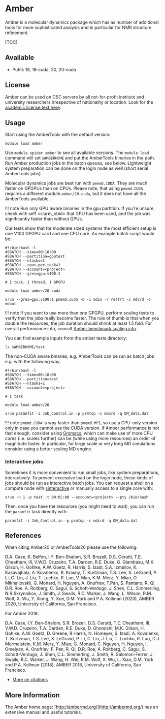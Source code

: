 # Amber

Amber is a molecular dynamics package which has as number of additional
tools for more sophisticated analysis and in particular for NMR
structure refinement.

[TOC]

## Available

* Puhti: 18, 18-cuda, 20, 20-cuda

## License

Amber can be used on CSC servers by all not-for-profit institute and
university researchers irrespective of nationality or location. Look for
the [academic license text here].

## Usage

Start using the AmberTools with the default version:
  
```
module load amber
```

Use `module spider amber` to see all available versions.
The `module load` command will set `$AMBERHOME` and put the AmberTools binaries in the path. Run Amber
production jobs in the batch queues, see below. Lightweight system preparation
can be done on the login node as well (short serial AmberTools jobs).

Molecular dynamics jobs are best run with `pmemd.CUDA`. They are much faster
on GPGPUs than on CPUs. Please note, that using `pmemd.CUDA` requires
a different module `amber/20-cuda`, but it does not have all the AmberTools available.

!!! note
    Run only GPU aware binaries in the gpu partition. If you're unsure,
    check with seff <slurm_obid> that GPU has been used, and the job
    was significantly faster than without GPUs.
    
Our tests show that for moderate sized systems the most efficient setup
is one V100 GPGPU card and one CPU core. An example batch script would be:

```
#!/bin/bash -l
#SBATCH --time=00:10:00
#SBATCH --partition=gputest
#SBATCH --ntasks=1
#SBATCH --cpus-per-task=1
#SBATCH --account=<project>
#SBATCH --gres=gpu:v100:1

# 1 task, 1 thread, 1 GPGPU

module load amber/20-cuda

srun --gres=gpu:v100:1 pmemd.cuda -O -i mdin -r restrt -x mdcrd -o mdout
```

!!! note
    If you want to use more than one GPGPU, perform scaling tests to verify that
    the jobs really become faster. The rule of thumb is that when you double the resources,
    the job duration should shrink at least 1.5 fold.
    For overall performance info, consult [Amber benchmark scaling info].

You can find example inputs from the amber tests directory:

```
ls $AMBERHOME/test
```

The non-CUDA aware binaries, e.g. AmberTools can be run as batch jobs e.g. with the following way:

```
#!/bin/bash -l
#SBATCH --time=00:10:00
#SBATCH --partition=test
#SBATCH --ntasks=1
#SBATCH --account=<project>

# 1 task

module load amber/20

srun paramfit -i Job_Control.in -p prmtop -c mdcrd -q QM_data.dat
```

!!! note
    `pmemd.CUDA` is way faster than `pmemd.MPI`, so use a CPU-only 
    version only in case you cannot use the CUDA version. If Amber performance
    is not fast enough, consider using [Gromacs](gromacs.md), which can make use
    of more CPU cores (i.e. scales further) can be (while using more resources)
    an order of magnitude faster. In particular, for large scale or very long MD
    simulations consider using a better scaling MD engine.

### Interactive jobs

Sometimes it is more convenient to run small jobs, like system
preparations, interactively. To prevent excessive load on the login node, these
kinds of jobs should be run as interactive batch jobs. You can request
a shell on a compute node with 
[sinteractive](../computing/running/interactive-usage.md) or manually access to a single core with:

```
srun -n 1 -p test -t 00:05:00 --account=<project> --pty /bin/bash
```

Then, once you have the resources (you might need to wait), 
you can run the `paramfit` task directly with:

```
paramfit -i Job_Control.in -p prmtop -c mdcrd -q QM_data.dat
```

## References

When citing Amber20 or AmberTools20 please use the following:

D.A. Case, K. Belfon, I.Y. Ben-Shalom, S.R. Brozell, D.S. Cerutti, 
T.E. Cheatham, III, V.W.D. Cruzeiro, T.A. Darden, R.E. Duke, 
G. Giambasu, M.K. Gilson, H. Gohlke, A.W. Goetz, R. Harris, 
S. Izadi, S.A. Izmailov, K. Kasavajhala, A. Kovalenko, R. Krasny, 
T. Kurtzman, T.S. Lee, S. LeGrand, P. Li, C. Lin, J. Liu, T. Luchko, 
R. Luo, V. Man, K.M. Merz, Y. Miao, O. Mikhailovskii, 
G. Monard, H. Nguyen, A. Onufriev, F.Pan, S. Pantano, R. Qi, 
D.R. Roe, A. Roitberg, C. Sagui, S. Schott-Verdugo, J. Shen, 
C.L. Simmerling, N.R.Skrynnikov, J. Smith, J. Swails, R.C. Walker, 
J. Wang, L. Wilson, R.M. Wolf, X. Wu, Y. Xiong, Y. Xue, D.M. York 
and P.A. Kollman (2020), AMBER 2020, University of California, San Francisco.

For Amber 2018:
  
D.A. Case, I.Y. Ben-Shalom, S.R. Brozell, D.S. Cerutti, T.E. Cheatham,
III, V.W.D. Cruzeiro, T.A. Darden, R.E. Duke, D. Ghoreishi, M.K. Gilson,
H. Gohlke, A.W. Goetz, D. Greene, R Harris, N. Homeyer, S. Izadi, A.
Kovalenko, T. Kurtzman, T.S. Lee, S. LeGrand, P. Li, C. Lin, J. Liu, T.
Luchko, R. Luo, D.J. Mermelstein, K.M. Merz, Y. Miao, G. Monard, C.
Nguyen, H. Nguyen, I. Omelyan, A. Onufriev, F. Pan, R. Qi, D.R. Roe, A.
Roitberg, C. Sagui, S. Schott-Verdugo, J. Shen, C.L. Simmerling, J.
Smith, R. Salomon-Ferrer, J. Swails, R.C. Walker, J. Wang, H. Wei, R.M.
Wolf, X. Wu, L. Xiao, D.M. York and P.A. Kollman (2018), AMBER 2018,
University of California, San Francisco.

* [More on citations](http://ambermd.org/CiteAmber.php)

## More Information

The Amber home page: [http://ambermd.org/](http://ambermd.org/) has an extensive manual
and useful tutorials.

  [academic license text here]: http://ambermd.org/LicenseAmber20.pdf
  [Amber benchmark scaling info]: http://ambermd.org/GPUPerformance.php
  [NoMachine remote desktop]: nomachine.md
